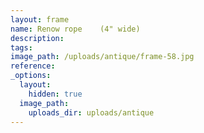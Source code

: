 ```yaml
---
layout: frame
name: Renow rope    (4" wide)
description:
tags:
image_path: /uploads/antique/frame-58.jpg
reference:
_options:
  layout:
    hidden: true
  image_path:
    uploads_dir: uploads/antique
---
```

